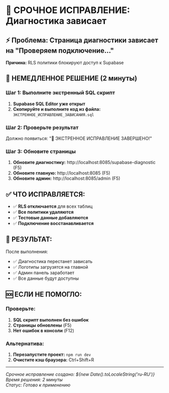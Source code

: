 # 🚨 СРОЧНОЕ ИСПРАВЛЕНИЕ: Диагностика зависает

## ⚡ Проблема: Страница диагностики зависает на "Проверяем подключение..."

**Причина:** RLS политики блокируют доступ к Supabase

## 🔧 НЕМЕДЛЕННОЕ РЕШЕНИЕ (2 минуты)

### Шаг 1: Выполните экстренный SQL скрипт
1. **Supabase SQL Editor уже открыт**
2. **Скопируйте и выполните код из файла:**
   `ЭКСТРЕННОЕ_ИСПРАВЛЕНИЕ_ЗАВИСАНИЯ.sql`

### Шаг 2: Проверьте результат
Должно появиться: "🚀 ЭКСТРЕННОЕ ИСПРАВЛЕНИЕ ЗАВЕРШЕНО!"

### Шаг 3: Обновите страницы
1. **Обновите диагностику:** http://localhost:8085/supabase-diagnostic (F5)
2. **Обновите главную:** http://localhost:8085 (F5)
3. **Обновите админ:** http://localhost:8085/admin (F5)

## ✅ ЧТО ИСПРАВЛЯЕТСЯ:

- ✅ **RLS отключается** для всех таблиц
- ✅ **Все политики удаляются**
- ✅ **Тестовые данные добавляются**
- ✅ **Подключение восстанавливается**

## 🎯 РЕЗУЛЬТАТ:

После выполнения:
- ✅ Диагностика перестанет зависать
- ✅ Логотипы загрузятся на главной
- ✅ Админ панель заработает
- ✅ Все данные будут доступны

## 🆘 ЕСЛИ НЕ ПОМОГЛО:

### Проверьте:
1. **SQL скрипт выполнен без ошибок**
2. **Страницы обновлены** (F5)
3. **Нет ошибок в консоли** (F12)

### Альтернатива:
1. **Перезапустите проект:** `npm run dev`
2. **Очистите кэш браузера:** Ctrl+Shift+R

---

*Срочное исправление создано: ${new Date().toLocaleString('ru-RU')}*  
*Время решения: 2 минуты*  
*Статус: Готово к применению*
